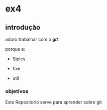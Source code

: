 # ex4
## introdução

adoro trabalhar com o ***git***

porque e:

- Siples

- fixe

- util

### objetivos

Este Repositorio serve para aprender sobre git
